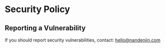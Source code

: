 # Security Policy

## Reporting a Vulnerability

If you should report security vulnerabilities, contact: [hello@nandenjin.com](mailto:hello@nandenjin.com)
